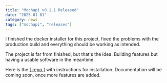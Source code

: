 ```yaml
---
title: "Mochapi v0.1.1 Released"
date: "2025-01-01"
category: news
tags: ["mochapi", "releases"]
---
```


I finished the docker installer for this project, fixed the problems
with the production build and everything should be working as intended.

The project is far from finished, but that's the idea. Building features
but having a usable software in the meantime. 

Here is the 
<a href="https://github.com/gerardo-m/mochapi" target="_blank">[ repo ]</a> 
with instructions for installation. Documentation will be coming soon, 
once more features are added.